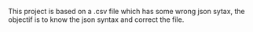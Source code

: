 This project is based on a .csv file which has some wrong json sytax, the objectif is to know the json syntax and correct the file.
